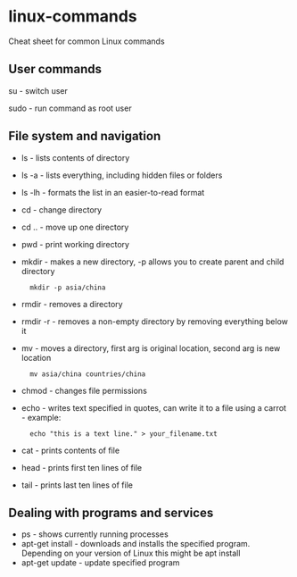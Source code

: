 # linux-commands
Cheat sheet for common Linux commands

## User commands

su - switch user

sudo - run command as root user

## File system and navigation

- ls - lists contents of directory
- ls -a - lists everything, including hidden files or folders
- ls -lh - formats the list in an easier-to-read format
- cd - change directory
- cd .. - move up one directory
- pwd - print working directory
- mkdir - makes a new directory, -p allows you to create parent and child directory 

        mkdir -p asia/china

- rmdir - removes a directory
- rmdir -r - removes a non-empty directory by removing everything below it
- mv - moves a directory, first arg is original location, second arg is new location

        mv asia/china countries/china

- chmod - changes file permissions
- echo - writes text specified in quotes, can write it to a file using a carrot - example: 

        echo "this is a text line." > your_filename.txt
        
- cat - prints contents of file
- head - prints first ten lines of file
- tail - prints last ten lines of file 

## Dealing with programs and services

- ps - shows currently running processes
- apt-get install - downloads and installs the specified program. Depending on your version of Linux this might be apt install
- apt-get update - update specified program
